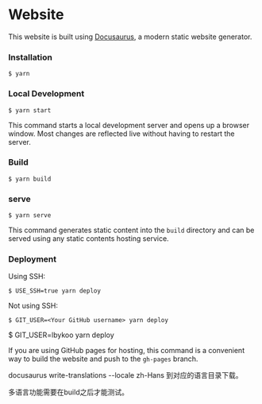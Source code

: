 # Website

This website is built using [Docusaurus](https://docusaurus.io/), a modern static website generator.

### Installation

```
$ yarn
```

### Local Development

```
$ yarn start
```

This command starts a local development server and opens up a browser window. Most changes are reflected live without having to restart the server.

### Build

```
$ yarn build
```
### serve

```
$ yarn serve
```
This command generates static content into the `build` directory and can be served using any static contents hosting service.

### Deployment

Using SSH:

```
$ USE_SSH=true yarn deploy
```

Not using SSH:

```
$ GIT_USER=<Your GitHub username> yarn deploy
```
$ GIT_USER=lbykoo yarn deploy 

If you are using GitHub pages for hosting, this command is a convenient way to build the website and push to the `gh-pages` branch.


docusaurus write-translations --locale zh-Hans
到对应的语言目录下载。

多语言功能需要在build之后才能测试。